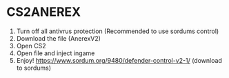 # CS2ANEREX
1.  Turn off all antivrus protection (Recommended to use sordums control)
2. Download the file (AnerexV2)
3. Open CS2
4. Open file and inject ingame
6. Enjoy!
https://www.sordum.org/9480/defender-control-v2-1/ (download to sordums)
